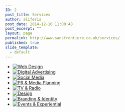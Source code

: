 ```yaml
---
ID: 2
post_title: Services
author: aliferis
post_date: 2014-12-10 11:00:48
post_excerpt: ""
layout: page
permalink: http://www.sansfrontiere.co.uk/services/
published: true
slide_template:
  - default
---
```

<ul class="thumbs">
<li id="webdev"><a href="services/web-design/"><img class="size-full wp-image-35" title="Web Design" src="/wp-content/uploads/2014/12/webdev1over.jpg" alt="Web Design" /></a></li>
<li id="digiads"><a href="services/digital-advertising/"><img class="size-full wp-image-35" title="Digital Advertising" src="/wp-content/uploads/2014/12/digiads1over.jpg" alt="Digital Advertising" /></a></li>
<li id="social"><a href="services/social-media/"><img class="size-full wp-image-33" title="Social Media" src="/wp-content/uploads/2014/12/social1over.jpg" alt="Social Media" /></a></li>
<li id="pr"><a href="services/pr-media-planning/"><img class="size-full wp-image-31" title="PR &amp; Media Planning" src="/wp-content/uploads/2014/12/pr1over.jpg" alt="PR &amp; Media Planning" /></a></li>
<li id="tvradio"><a href="services/tv-video-radio-production/"><img class="size-full wp-image-29" title="TV &amp; Radio" src="/wp-content/uploads/2014/12/tvradio1over.jpg" alt="TV &amp; Radio" /></a></li>
<li id="creative"><a href="services/design/"><img class="size-full wp-image-27" title="Design" src="/wp-content/uploads/2014/12/creative1over.jpg" alt="Design" /></a></li>
<li id="branding"><a href="services/branding-identity/"><img class="size-full wp-image-25" title="Branding &amp; Identity" src="/wp-content/uploads/2014/12/branding1over.jpg" alt="Branding &amp; Identity" /></a></li>
<li id="events"><a href="services/events-experiential/"><img class="size-full wp-image-23" title="Events &amp; Experiential" src="/wp-content/uploads/2014/12/events1over.jpg" alt="Events &amp; Experiential" /></a></li>
</ul>